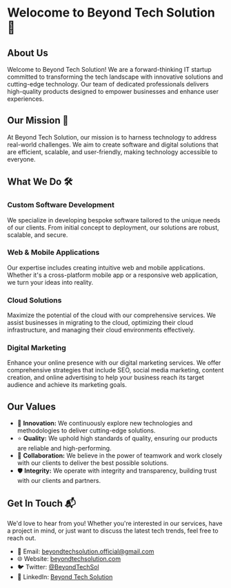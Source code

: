 # Welocome to Beyond Tech Solution 🌟

## About Us

Welcome to Beyond Tech Solution! We are a forward-thinking IT startup committed to transforming the tech landscape with innovative solutions and cutting-edge technology. Our team of dedicated professionals delivers high-quality products designed to empower businesses and enhance user experiences.

## Our Mission  🚀

At Beyond Tech Solution, our mission is to harness technology to address real-world challenges. We aim to create software and digital solutions that are efficient, scalable, and user-friendly, making technology accessible to everyone.

## What We Do 🛠️

### Custom Software Development
We specialize in developing bespoke software tailored to the unique needs of our clients. From initial concept to deployment, our solutions are robust, scalable, and secure.

### Web & Mobile Applications
Our expertise includes creating intuitive web and mobile applications. Whether it's a cross-platform mobile app or a responsive web application, we turn your ideas into reality.

### Cloud Solutions
Maximize the potential of the cloud with our comprehensive services. We assist businesses in migrating to the cloud, optimizing their cloud infrastructure, and managing their cloud environments effectively.

### Digital Marketing
Enhance your online presence with our digital marketing services. We offer comprehensive strategies that include SEO, social media marketing, content creation, and online advertising to help your business reach its target audience and achieve its marketing goals.

## Our Values

- 🚀 **Innovation:** We continuously explore new technologies and methodologies to deliver cutting-edge solutions.
- ⭐ **Quality:** We uphold high standards of quality, ensuring our products are reliable and high-performing.
- 🤝 **Collaboration:** We believe in the power of teamwork and work closely with our clients to deliver the best possible solutions.
- 🛡️ **Integrity:** We operate with integrity and transparency, building trust with our clients and partners.

## Get In Touch 📬

We'd love to hear from you! Whether you're interested in our services, have a project in mind, or just want to discuss the latest tech trends, feel free to reach out.

- 📧 Email: [beyondtechsolution.official@gmail.com](mailto:beyondtechsolution.official@gmail.com)
- 🌐 Website: [beyondtechsolution.com](https://www.beyondtechsolution.com)
- 🐦 Twitter: [@BeyondTechSol](https://twitter.com/BeyondTechSol)
- 📱 LinkedIn: [Beyond Tech Solution](https://www.linkedin.com/company/beyond-tech-solution)


